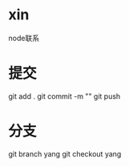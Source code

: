 # xin
node联系


# 提交

git add .
git commit -m ""
git push




# 分支


git branch yang
git checkout yang


